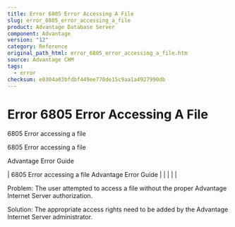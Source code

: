 ```yaml
---
title: Error 6805 Error Accessing A File
slug: error_6805_error_accessing_a_file
product: Advantage Database Server
component: Advantage
version: "12"
category: Reference
original_path_html: error_6805_error_accessing_a_file.htm
source: Advantage CHM
tags:
  - error
checksum: e0304a03bfdbf449ee770de15c9aa1a4927990db
---
```


# Error 6805 Error Accessing A File

6805 Error accessing a file

6805 Error accessing a file

Advantage Error Guide

| 6805 Error accessing a file  Advantage Error Guide |  |  |  |  |

Problem: The user attempted to access a file without the proper Advantage Internet Server authorization.

Solution: The appropriate access rights need to be added by the Advantage Internet Server administrator.
